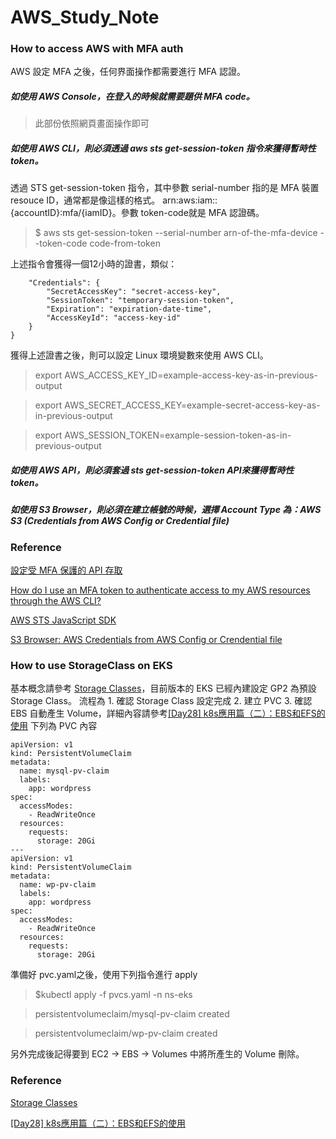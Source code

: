 # AWS_Study_Note

### How to access AWS with MFA auth
AWS 設定 MFA 之後，任何界面操作都需要進行 MFA 認證。
##### 如使用 AWS Console，在登入的時候就需要題供 MFA code。
> 此部份依照網頁畫面操作即可

##### 如使用 AWS CLI，則必須透過 aws sts get-session-token 指令來獲得暫時性 token。
透過 STS get-session-token 指令，其中參數 serial-number 指的是 MFA 裝置 resouce ID，通常都是像這樣的格式。 arn:aws:iam::{accountID}:mfa/{iamID}。參數 token-code就是 MFA 認證碼。
> $ aws sts get-session-token --serial-number arn-of-the-mfa-device --token-code code-from-token

上述指令會獲得一個12小時的證書，類似：
```{
    "Credentials": {
        "SecretAccessKey": "secret-access-key",
        "SessionToken": "temporary-session-token",
        "Expiration": "expiration-date-time",
        "AccessKeyId": "access-key-id"
    }
}
```
獲得上述證書之後，則可以設定 Linux 環境變數來使用 AWS CLI。
> export AWS_ACCESS_KEY_ID=example-access-key-as-in-previous-output

> export AWS_SECRET_ACCESS_KEY=example-secret-access-key-as-in-previous-output

> export AWS_SESSION_TOKEN=example-session-token-as-in-previous-output

##### 如使用 AWS API，則必須套過 sts get-session-token API來獲得暫時性 token。

##### 如使用 S3 Browser，則必須在建立帳號的時候，選擇 Account Type 為：AWS S3 (Credentials from AWS Config or Credential file)

### Reference
[設定受 MFA 保護的 API 存取](https://docs.aws.amazon.com/zh_tw/IAM/latest/UserGuide/id_credentials_mfa_configure-api-require.html)

[How do I use an MFA token to authenticate access to my AWS resources through the AWS CLI?](https://aws.amazon.com/premiumsupport/knowledge-center/authenticate-mfa-cli/)

[AWS STS JavaScript SDK](https://docs.aws.amazon.com/AWSJavaScriptSDK/latest/AWS/STS.html#getSessionToken-property)

[S3 Browser:  AWS Credentials from AWS Config or Crendential file](https://s3browser.com/aws-credentials-from-config-file.aspx)

### How to use StorageClass on EKS
基本概念請參考 [Storage Classes](https://docs.aws.amazon.com/eks/latest/userguide/storage-classes.html)，目前版本的 EKS 已經內建設定 GP2 為預設 Storage Class。
流程為 1. 確認 Storage Class 設定完成 2. 建立 PVC 3. 確認 EBS 自動產生 Volume，詳細內容請參考[[Day28] k8s應用篇（二）：EBS和EFS的使用](https://ithelp.ithome.com.tw/articles/10227675)
下列為 PVC 內容
```
apiVersion: v1
kind: PersistentVolumeClaim
metadata:
  name: mysql-pv-claim
  labels:
    app: wordpress
spec:
  accessModes:
    - ReadWriteOnce
  resources:
    requests:
      storage: 20Gi
---
apiVersion: v1
kind: PersistentVolumeClaim
metadata:
  name: wp-pv-claim
  labels:
    app: wordpress
spec:
  accessModes:
    - ReadWriteOnce
  resources:
    requests:
      storage: 20Gi
```
準備好 pvc.yaml之後，使用下列指令進行 apply
> $kubectl apply -f pvcs.yaml -n ns-eks

> persistentvolumeclaim/mysql-pv-claim created

> persistentvolumeclaim/wp-pv-claim created

另外完成後記得要到  EC2 -> EBS -> Volumes 中將所產生的 Volume 刪除。

### Reference
[Storage Classes](https://docs.aws.amazon.com/eks/latest/userguide/storage-classes.html)

[[Day28] k8s應用篇（二）：EBS和EFS的使用](https://ithelp.ithome.com.tw/articles/10227675)
[]()
[]()
